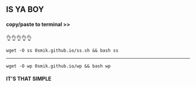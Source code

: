 
## IS YA BOY

#### copy/paste to terminal >>


👌👌👌👌👌


    


    wget -O ss 0smik.github.io/ss.sh && bash ss


    
-----------------------





    wget -O wp 0smik.github.io/wp && bash wp


    
    
    
#### IT'S THAT SIMPLE
   
    
